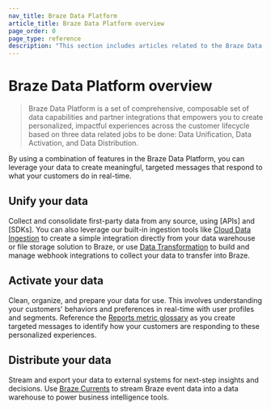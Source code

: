 ```yaml
---
nav_title: Braze Data Platform
article_title: Braze Data Platform overview
page_order: 0
page_type: reference
description: "This section includes articles related to the Braze Data Platform." 
---
```


# Braze Data Platform overview

> Braze Data Platform is a set of comprehensive, composable set of data capabilities and partner integrations that empowers you to create personalized, impactful experiences across the customer lifecycle based on three data related jobs to be done: Data Unification, Data Activation, and Data Distribution.

By using a combination of features in the Braze Data Platform, you can leverage your data to create meaningful, targeted messages that respond to what your customers do in real-time.

## Unify your data 

Collect and consolidate first-party data from any source, using [APIs] and [SDKs]. You can also leverage our built-in ingestion tools like [Cloud Data Ingestion]({{site.baseurl}}/user_guide/data/unification/cloud_ingestion) to create a simple integration directly from your data warehouse or file storage solution to Braze, or use [Data Transformation]({{site.baseurl}}/user_guide/data/unification/data_transformation) to build and manage webhook integrations to collect your data to transfer into Braze.

## Activate your data

Clean, organize, and prepare your data for use. This involves understanding your customers' behaviors and preferences in real-time with user profiles and segments. Reference the [Reports metric glossary]({{site.baseurl}}/user_guide/data/activation/report_metrics) as you create targeted messages to identify how your customers are responding to these personalized experiences.

## Distribute your data

Stream and export your data to external systems for next-step insights and decisions. Use [Braze Currents]({{site.baseurl}}/user_guide/data/distribution/braze_currents) to stream Braze event data into a data warehouse to power business intelligence tools.
